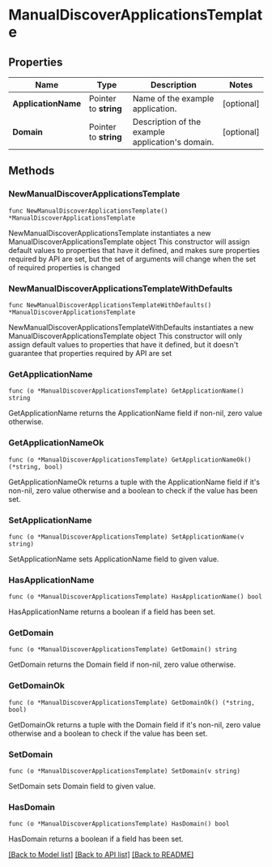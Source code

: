 # ManualDiscoverApplicationsTemplate

## Properties

Name | Type | Description | Notes
------------ | ------------- | ------------- | -------------
**ApplicationName** | Pointer to **string** | Name of the example application. | [optional] 
**Domain** | Pointer to **string** | Description of the example application&#39;s domain. | [optional] 

## Methods

### NewManualDiscoverApplicationsTemplate

`func NewManualDiscoverApplicationsTemplate() *ManualDiscoverApplicationsTemplate`

NewManualDiscoverApplicationsTemplate instantiates a new ManualDiscoverApplicationsTemplate object
This constructor will assign default values to properties that have it defined,
and makes sure properties required by API are set, but the set of arguments
will change when the set of required properties is changed

### NewManualDiscoverApplicationsTemplateWithDefaults

`func NewManualDiscoverApplicationsTemplateWithDefaults() *ManualDiscoverApplicationsTemplate`

NewManualDiscoverApplicationsTemplateWithDefaults instantiates a new ManualDiscoverApplicationsTemplate object
This constructor will only assign default values to properties that have it defined,
but it doesn't guarantee that properties required by API are set

### GetApplicationName

`func (o *ManualDiscoverApplicationsTemplate) GetApplicationName() string`

GetApplicationName returns the ApplicationName field if non-nil, zero value otherwise.

### GetApplicationNameOk

`func (o *ManualDiscoverApplicationsTemplate) GetApplicationNameOk() (*string, bool)`

GetApplicationNameOk returns a tuple with the ApplicationName field if it's non-nil, zero value otherwise
and a boolean to check if the value has been set.

### SetApplicationName

`func (o *ManualDiscoverApplicationsTemplate) SetApplicationName(v string)`

SetApplicationName sets ApplicationName field to given value.

### HasApplicationName

`func (o *ManualDiscoverApplicationsTemplate) HasApplicationName() bool`

HasApplicationName returns a boolean if a field has been set.

### GetDomain

`func (o *ManualDiscoverApplicationsTemplate) GetDomain() string`

GetDomain returns the Domain field if non-nil, zero value otherwise.

### GetDomainOk

`func (o *ManualDiscoverApplicationsTemplate) GetDomainOk() (*string, bool)`

GetDomainOk returns a tuple with the Domain field if it's non-nil, zero value otherwise
and a boolean to check if the value has been set.

### SetDomain

`func (o *ManualDiscoverApplicationsTemplate) SetDomain(v string)`

SetDomain sets Domain field to given value.

### HasDomain

`func (o *ManualDiscoverApplicationsTemplate) HasDomain() bool`

HasDomain returns a boolean if a field has been set.


[[Back to Model list]](../README.md#documentation-for-models) [[Back to API list]](../README.md#documentation-for-api-endpoints) [[Back to README]](../README.md)


